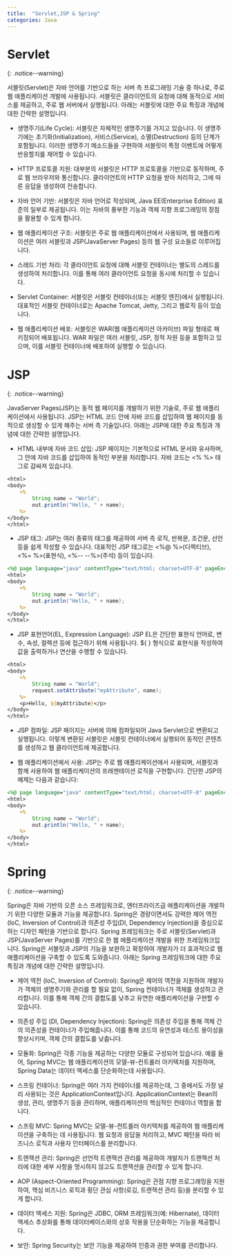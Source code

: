 ```yaml
---
title:  "Servlet,JSP & Spring"
categories: Java
---
```


# Servlet
{: .notice--warning}

서블릿(Servlet)은 자바 언어를 기반으로 하는 서버 측 프로그래밍 기술 중 하나로, 주로 웹 애플리케이션 개발에 사용됩니다. 서블릿은 클라이언트의 요청에 대해 동적으로 서비스를 제공하고, 주로 웹 서버에서 실행됩니다. 아래는 서블릿에 대한 주요 특징과 개념에 대한 간략한 설명입니다.

- 생명주기(Life Cycle): 서블릿은 자체적인 생명주기를 가지고 있습니다. 이 생명주기에는 초기화(Initialization), 서비스(Service), 소멸(Destruction) 등의 단계가 포함됩니다. 이러한 생명주기 메소드들을 구현하여 서블릿이 특정 이벤트에 어떻게 반응할지를 제어할 수 있습니다.

- HTTP 프로토콜 지원: 대부분의 서블릿은 HTTP 프로토콜을 기반으로 동작하며, 주로 웹 브라우저와 통신합니다. 클라이언트의 HTTP 요청을 받아 처리하고, 그에 따른 응답을 생성하여 전송합니다.

- 자바 언어 기반: 서블릿은 자바 언어로 작성되며, Java EE(Enterprise Edition) 표준의 일부로 제공됩니다. 이는 자바의 풍부한 기능과 객체 지향 프로그래밍의 장점을 활용할 수 있게 합니다.

- 웹 애플리케이션 구조: 서블릿은 주로 웹 애플리케이션에서 사용되며, 웹 애플리케이션은 여러 서블릿과 JSP(JavaServer Pages) 등의 웹 구성 요소들로 이루어집니다.

- 스레드 기반 처리: 각 클라이언트 요청에 대해 서블릿 컨테이너는 별도의 스레드를 생성하여 처리합니다. 이를 통해 여러 클라이언트 요청을 동시에 처리할 수 있습니다.

- Servlet Container: 서블릿은 서블릿 컨테이너(또는 서블릿 엔진)에서 실행됩니다. 대표적인 서블릿 컨테이너로는 Apache Tomcat, Jetty, 그리고 웹로직 등이 있습니다.

- 웹 애플리케이션 배포: 서블릿은 WAR(웹 애플리케이션 아카이브) 파일 형태로 패키징되어 배포됩니다. WAR 파일은 여러 서블릿, JSP, 정적 자원 등을 포함하고 있으며, 이를 서블릿 컨테이너에 배포하여 실행할 수 있습니다.

# JSP
{: .notice--warning}

JavaServer Pages(JSP)는 동적 웹 페이지를 개발하기 위한 기술로, 주로 웹 애플리케이션에서 사용됩니다. JSP는 HTML 코드 안에 자바 코드를 삽입하여 웹 페이지를 동적으로 생성할 수 있게 해주는 서버 측 기술입니다. 아래는 JSP에 대한 주요 특징과 개념에 대한 간략한 설명입니다.

- HTML 내부에 자바 코드 삽입: JSP 페이지는 기본적으로 HTML 문서와 유사하며, 그 안에 자바 코드를 삽입하여 동적인 부분을 처리합니다. 자바 코드는 <% %> 태그로 감싸져 있습니다.

```jsp
<html>
<body>
    <% 
        String name = "World";
        out.println("Hello, " + name);
    %>
</body>
</html>
```

- JSP 태그: JSP는 여러 종류의 태그를 제공하여 서버 측 로직, 반복문, 조건문, 선언 등을 쉽게 작성할 수 있습니다. 대표적인 JSP 태그로는 <%@ %>(디렉티브), <%= %>(표현식), <%-- --%>(주석) 등이 있습니다.

```jsp
<%@ page language="java" contentType="text/html; charset=UTF-8" pageEncoding="UTF-8"%>
<html>
<body>
    <% 
        String name = "World";
        out.println("Hello, " + name);
    %>
</body>
</html>
```

- JSP 표현언어(EL, Expression Language): JSP EL은 간단한 표현식 언어로, 변수, 속성, 컬렉션 등에 접근하기 위해 사용됩니다. ${ } 형식으로 표현식을 작성하여 값을 출력하거나 연산을 수행할 수 있습니다.

```jsp
<html>
<body>
    <% 
        String name = "World";
        request.setAttribute("myAttribute", name);
    %>
    <p>Hello, ${myAttribute}</p>
</body>
</html>
```

- JSP 컴파일: JSP 페이지는 서버에 의해 컴파일되어 Java Servlet으로 변환되고 실행됩니다. 이렇게 변환된 서블릿은 서블릿 컨테이너에서 실행되어 동적인 콘텐츠를 생성하고 웹 클라이언트에 제공합니다.

- 웹 애플리케이션에서 사용: JSP는 주로 웹 애플리케이션에서 사용되며, 서블릿과 함께 사용하여 웹 애플리케이션의 프레젠테이션 로직을 구현합니다.
간단한 JSP의 예제는 다음과 같습니다:

```jsp
<%@ page language="java" contentType="text/html; charset=UTF-8" pageEncoding="UTF-8"%>
<html>
<body>
    <% 
        String name = "World";
        out.println("Hello, " + name);
    %>
</body>
</html>
```

# Spring
{: .notice--warning}

Spring은 자바 기반의 오픈 소스 프레임워크로, 엔터프라이즈급 애플리케이션을 개발하기 위한 다양한 모듈과 기능을 제공합니다. Spring은 경량이면서도 강력한 제어 역전(IoC, Inversion of Control)과 의존성 주입(DI, Dependency Injection)을 중심으로 하는 디자인 패턴을 기반으로 합니다. Spring 프레임워크는 주로 서블릿(Servlet)과 JSP(JavaServer Pages)를 기반으로 한 웹 애플리케이션 개발을 위한 프레임워크입니다. Spring은 서블릿과 JSP의 기능을 보완하고 확장하여 개발자가 더 효과적으로 웹 애플리케이션을 구축할 수 있도록 도와줍니다. 아래는 Spring 프레임워크에 대한 주요 특징과 개념에 대한 간략한 설명입니다.

- 제어 역전 (IoC, Inversion of Control): Spring은 제어의 역전을 지원하여 개발자가 객체의 생명주기와 관리를 할 필요 없이, Spring 컨테이너가 객체를 생성하고 관리합니다. 이를 통해 객체 간의 결합도를 낮추고 유연한 애플리케이션을 구현할 수 있습니다.

- 의존성 주입 (DI, Dependency Injection): Spring은 의존성 주입을 통해 객체 간의 의존성을 컨테이너가 주입해줍니다. 이를 통해 코드의 유연성과 테스트 용이성을 향상시키며, 객체 간의 결합도를 낮춥니다.

- 모듈화: Spring은 각종 기능을 제공하는 다양한 모듈로 구성되어 있습니다. 예를 들어, Spring MVC는 웹 애플리케이션의 모델-뷰-컨트롤러 아키텍처를 지원하며, Spring Data는 데이터 액세스를 단순화하는데 사용됩니다.

- 스프링 컨테이너: Spring은 여러 가지 컨테이너를 제공하는데, 그 중에서도 가장 널리 사용되는 것은 ApplicationContext입니다. ApplicationContext는 Bean의 생성, 관리, 생명주기 등을 관리하며, 애플리케이션의 핵심적인 컨테이너 역할을 합니다.

- 스프링 MVC: Spring MVC는 모델-뷰-컨트롤러 아키텍처를 제공하여 웹 애플리케이션을 구축하는 데 사용됩니다. 웹 요청과 응답을 처리하고, MVC 패턴을 따라 비즈니스 로직과 사용자 인터페이스를 분리합니다.

- 트랜잭션 관리: Spring은 선언적 트랜잭션 관리를 제공하여 개발자가 트랜잭션 처리에 대한 세부 사항을 명시하지 않고도 트랜잭션을 관리할 수 있게 합니다.

- AOP (Aspect-Oriented Programming): Spring은 관점 지향 프로그래밍을 지원하여, 핵심 비즈니스 로직과 횡단 관심 사항(로깅, 트랜잭션 관리 등)을 분리할 수 있게 합니다.

- 데이터 액세스 지원: Spring은 JDBC, ORM 프레임워크(예: Hibernate), 데이터 액세스 추상화를 통해 데이터베이스와의 상호 작용을 단순화하는 기능을 제공합니다.

- 보안: Spring Security는 보안 기능을 제공하여 인증과 권한 부여를 관리합니다.
